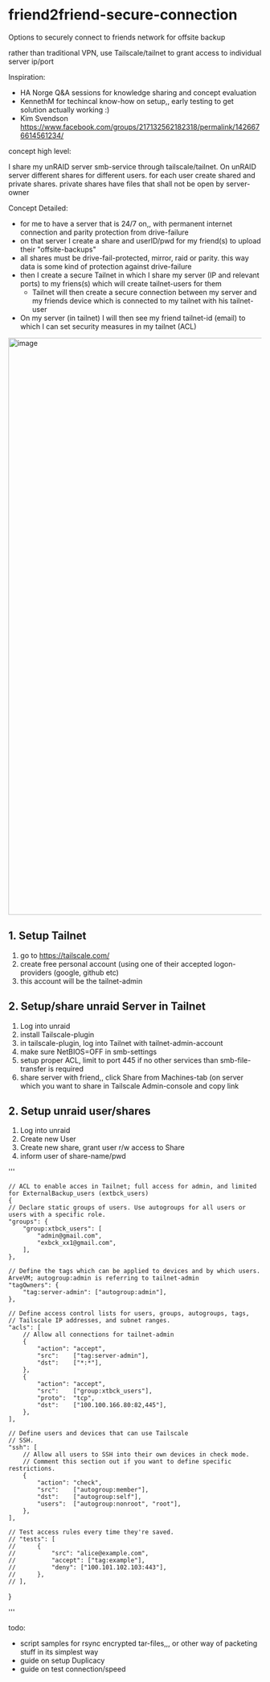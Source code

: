 # friend2friend-secure-connection
Options to securely connect to friends network for offsite backup

rather than traditional VPN, use Tailscale/tailnet to grant access to individual server ip/port 

Inspiration:
- HA Norge Q&A sessions for knowledge sharing and concept evaluation
- KennethM for techincal know-how on setup,, early testing to get solution actually working :)
- Kim Svendson https://www.facebook.com/groups/217132562182318/permalink/1426676614561234/


concept high level:

I share my unRAID server smb-service through tailscale/tailnet.
On unRAID server different shares for different users. for each user create shared and private shares. private shares have files that shall not be open by server-owner


Concept Detailed:
- for me to have a server that is 24/7 on,, with permanent internet connection and parity protection from drive-failure 
- on that server I create a share and userID/pwd for my friend(s) to upload their "offsite-backups"
- all shares must be drive-fail-protected, mirror, raid or parity. this way data is some kind of protection against drive-failure 
- then I create a secure Tailnet in which I share my server (IP and relevant ports) to my friens(s) which will create tailnet-users for them
  - Tailnet will then create a secure connection between my server and my friends device which is connected to my tailnet with his tailnet-user
- On my server (in tailnet) I will then see my friend tailnet-id (email) to which I can set security measures in my tailnet (ACL)

<img width="1145" alt="image" src="https://github.com/ArveVM/friend2friend-secure-connection/assets/96014323/49533511-ddff-42e8-8d09-0ce0d545e911">


## 1. Setup Tailnet
1. go to https://tailscale.com/
2. create free personal account (using one of their accepted logon-providers (google, github etc)
3. this account will be the tailnet-admin

## 2. Setup/share unraid Server in Tailnet
1. Log into unraid
2. install Tailscale-plugin
3. in tailscale-plugin, log into Tailnet with tailnet-admin-account
4. make sure NetBIOS=OFF in smb-settings
5. setup proper ACL, limit to port 445 if no other services than smb-file-transfer is required
6. share server with friend,, click Share from Machines-tab (on server which you want to share in Tailscale Admin-console and copy link 

## 2. Setup unraid user/shares
1. Log into unraid
2. Create new User
3. Create new share, grant user r/w access to Share
4. inform user of share-name/pwd




'''

	// ACL to enable acces in Tailnet; full access for admin, and limited for ExternalBackup_users (extbck_users)
	{
	// Declare static groups of users. Use autogroups for all users or users with a specific role.
	"groups": {
		"group:xtbck_users": [
			"admin@gmail.com",
			"exbck_xx1@gmail.com",
		],
	},

	// Define the tags which can be applied to devices and by which users. ArveVM; autogroup:admin is referring to tailnet-admin
	"tagOwners": {
		"tag:server-admin": ["autogroup:admin"],
	},

	// Define access control lists for users, groups, autogroups, tags,
	// Tailscale IP addresses, and subnet ranges.
	"acls": [
		// Allow all connections for tailnet-admin
		{
			"action": "accept",
			"src":    ["tag:server-admin"],
			"dst":    ["*:*"],
		},
		{
			"action": "accept",
			"src":    ["group:xtbck_users"],
			"proto":  "tcp",
			"dst":    ["100.100.166.80:82,445"],
		},
	],

	// Define users and devices that can use Tailscale
	// SSH.
	"ssh": [
		// Allow all users to SSH into their own devices in check mode.
		// Comment this section out if you want to define specific restrictions.
		{
			"action": "check",
			"src":    ["autogroup:member"],
			"dst":    ["autogroup:self"],
			"users":  ["autogroup:nonroot", "root"],
		},
	],

	// Test access rules every time they're saved.
	// "tests": [
	//  	{
	//  		"src": "alice@example.com",
	//  		"accept": ["tag:example"],
	//  		"deny": ["100.101.102.103:443"],
	//  	},
	// ],
}

'''


todo:
- script samples for rsync encrypted tar-files,,, or other way of packeting stuff in its simplest way
- guide on setup Duplicacy
- guide on test connection/speed


